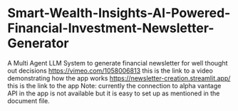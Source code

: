 # Smart-Wealth-Insights-AI-Powered-Financial-Investment-Newsletter-Generator
A Multi Agent LLM System to generate financial newsletter for well thought out decisions 
https://vimeo.com/1058006813 this is the link to a video demonstrating how the app works
https://newsletter-creation.streamlit.app/ this is the link to the app 
Note: currently the connection to alpha vantage API in the app is not available but it is easy to set up as mentioned in the document file. 
